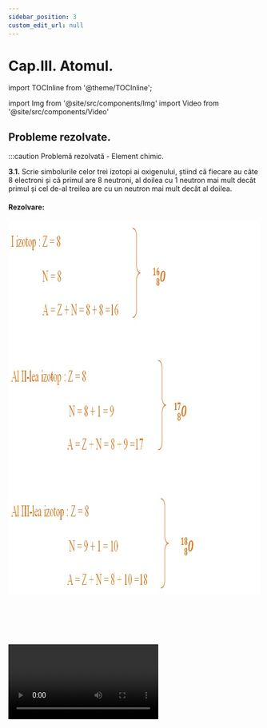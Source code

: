 ```yaml
---
sidebar_position: 3
custom_edit_url: null
---
```


# Cap.III. Atomul.


import TOCInline from '@theme/TOCInline';

<TOCInline toc={toc} />



import Img from '@site/src/components/Img'
import Video from '@site/src/components/Video'


## Probleme rezolvate.









:::caution Problemă rezolvată - Element chimic.

**3.1.** Scrie simbolurile celor trei izotopi ai oxigenului, știind că fiecare au câte 8 electroni și că primul are 8 neutroni, al doilea cu 1 neutron mai mult decât primul și cel de-al treilea are cu un neutron mai mult decât al doilea.

#### Rezolvare:



<Img className="img-responsive4" src="chimie/clasa7/capitolul3/3_2_Poza3bis_RezolvareProblemeModel1.jpg" width="1000" height="750" />


<br></br>
<br></br>



<Video src="https://www.youtube.com/embed/z8t0eK-Hsc8" />


:::





:::caution Problemă rezolvată - Element chimic.

**3.2.** Completează datele lipsă din următorul tabel:

<Img className="img-responsive4" src="chimie/clasa7/capitolul3/3_2_Poza4bis_TabelProblemaModel2.jpg" width="1000" height="155" />

<br></br>
<br></br>


#### Rezolvare:


<Video src="https://www.youtube.com/embed/cOrily4HTKE" />



:::




:::caution Problemă rezolvată – Masa atomică. Mol de atomi.

**3.3.** Cât este masa ce conține 4 moli de atomi de neon (A = 20 g/mol) ?


#### Rezolvare:


<Video src="https://www.youtube.com/embed/qJKosiM8P-s" />


Putem afla masa ori cu regula de trei simplă, ori cu formula numărului de moli: 


<Img className="img-responsive4" src="chimie/clasa7/capitolul3/3_3_Poza6_Rezolvare_ProblemaModel1_vers2.jpg" width="1000" height="476" />


:::


:::caution Problemă rezolvată – Masa atomică. Mol de atomi.

**3.4.** Câți moli de atomi sunt cuprinși în 33,6 g de Fe (A<sub>Fe</sub> = 56 g/mol) ?


#### Rezolvare:
 
<Img className="img-responsive4" src="chimie/clasa7/capitolul3/3_3_Poza7_Rezolvare_ProblemaModel2_vers2.jpg" width="1000" height="124" />


:::



:::caution Problemă rezolvată – Masa atomică. Mol de atomi.

**3.5.** Ce masă au 4 moli de Al (A<sub>Al</sub> = 27 g/mol) ?


#### Rezolvare:

m = υ ∙  A = 4 moli ∙ 27 g/mol  = 108 g Al 


:::



:::caution Problemă rezolvată – Masa atomică. Mol de atomi.

**3.6.** Câți atomi se găsesc în 16g S (A<sub>S</sub> = 32 g/mol) ?


#### Rezolvare:


<Video src="https://www.youtube.com/embed/3xD5m-tdZI4" />


<br></br>


- Întâi aflăm nr. de moli cuprinși în 16g S: 


<Img className="img-responsive4" src="chimie/clasa7/capitolul3/3_3_Poza8_Rezolvare_ProblemaModel4_Partea1_vers2.jpg" width="1000" height="130" />


- Aflăm nr. de atomi de S, cu regula de trei simplă:

<Img className="img-responsive4" src="chimie/clasa7/capitolul3/3_3_Poza9_Rezolvare_ProblemaModel4_Partea2_vers2.jpg" width="1000" height="282"/>

:::









:::caution Problemă rezolvată - Învelișul de electroni.

**3.7.** Reprezintă structura atomului de 



<Img className="img-responsive4" src="chimie/clasa7/capitolul3/3_3_Poza2_IzotopulDeClor1.jpg" width="1000" height="86" />





#### Rezolvare:

- În mijloc reprezentăm nucleul cu protoni ( Z = 17 = nr. p<sup>+</sup>) și neutroni ( N = A - Z = 35 - 17 = 18 = nr. n<sup>0</sup>)
- În jurul nucleului reprezentăm:
 
  - stratul 1 = K, cu maxim 2ē
  - stratul 2 = L, cu max 8ē
  - stratul 3 = L, cu 7ē. 
  
- În total trebuie să avem 17 ē, întrucât Z = 17 = nr. electroni din învelișul electronic. 

- Straturile neocupate cu electroni nu se mai desenează.


<Img className="img-responsive4" src="chimie/clasa7/capitolul3/3_4_Poza4_StructuraAtomuluiDeClor_vers2.png" width="1000" height="334" />

:::


<Video src="https://www.youtube.com/embed/kqBPeCJWetw" />

<br></br>

<Video src="https://www.youtube.com/embed/sitgWwClFUg" />


<br></br>
<br></br>





:::caution Problemă rezolvată - Învelișul de electroni.

**3.8.** Reprezintă structura atomului de 

<Img className="img-responsive4" src="chimie/clasa7/capitolul3/3_4_Poza4bis_AtomulDeAluminiu.jpg" width="1000" height="76" />






#### Rezolvare:

- În mijloc reprezentăm nucleul cu protoni ( Z = 13 = nr. p<sup>+</sup>) și neutroni ( N = A - Z = 27 - 13 = 14 = nr. n<sup>0</sup>)

- În jurul nucleului reprezentăm:
 
  - stratul 1 = K, cu maxim 2ē
  - stratul 2 = L, cu max 8ē
  - stratul 3 = L, cu 3ē. 
  
- În total trebuie să avem 13 ē, întrucât Z = 13 = nr. electroni din învelișul electronic. 

- Straturile neocupate cu electroni nu se mai desenează.


<Img className="img-responsive4" src="chimie/clasa7/capitolul3/3_4_Poza5_StructuraAtomuluiDeAluminiu.jpg" width="1000" height="352" />

:::








<br></br>
<br></br>





## Exerciții.







:::caution Exerciții - Element chimic.

**3.9.** Completați pe caiet tabelul după modelul carbonului:


<Img className="img-responsive4" src="chimie/clasa7/capitolul3/3_2_Poza5_TabelTema1.jpg" width="1000" height="127" />


:::



:::caution Exerciții - Element chimic.

**3.10.** Utilizând noțiunile învățate, completează tabelul de mai jos, cu referire la compoziția diferiților atomi, după modelul magneziului.


<Img className="img-responsive4" src="chimie/clasa7/capitolul3/3_2_Poza6_TabelTema2.jpg" width="1000" height="184" />


:::












:::caution Exerciții - Învelișul de electroni.

**3.11.** Alege varianta corectă: 

**3.11.A.** Nr. maxim de electroni de pe stratul M este:

a) 8;

b) 2;

c) 18;

d) 12.

<br></br>

**3.11.B.** Are configurație stabilă de octet:

a) magneziu;

b) sulf;

c) heliu;

d) calciu.

<br></br>


**3.11.C.**	Atomul căruia îi lipsesc 3 electroni pentru a avea configurația stabilă de octet pe stratul M:

a) Este azot;

b) Are Z = 9;

c) Are 5n<sup>0</sup>;

d) Are A = 17.

<br></br>



**3.12.**	Câți electroni se găsesc în 2g Na cu A<sub>Na</sub> = 23 g/mol ?

:::









:::caution Exerciții recapitulative - Atomul.

**3.13.** Completează următoarele afirmații:

a) Atomul este o particulă …………………… din punct de vedere electric.

b) Numărul atomic ………… arată nr. de …………………… din învelișul electronic și nr. de ………………… din nucleu.

c) Numărul de masă ………… ne arată suma dintre nr. …………… și nr ………………….

d) Numărul maxim de ē de pe un nivel energetic este dat de formula:

e) Energia straturilor ......................... de la primul strat din jurul nucleului spre exterior. Aceasta este și ordinea de .................................. a electronilor pe straturi.

f) Învelișul electronic are o structură stratificată, fiind format din șapte straturi (nivele) concentrice nucleului și numerotate de la nucleu către exterior cu ……………………. sau cu litere începând de la litera …………………… .

g) Un mol de atomi reprezintă cantitatea dintr-o substanţă simplă care conţine …………………… de atomi.

h) ............................. sunt speciile de atomi cu același Z, dar cu A diferit.

i) Elementul chimic reprezintă totalitatea atomilor care au același …………………….


<br></br>



**3.14.** Completează următoarea schemă:

<Img className="img-responsive4" src="chimie/clasa7/capitolul3/3_6_Poza1_SchemaStructuriiAtomului_DeCompletat.jpg" width="1000" height="464" />

<br></br>
<br></br>
<br></br>


**3.15.** Completează tabelul următor:

<Img className="img-responsive4" src="chimie/clasa7/capitolul3/3_6_Poza2_Tabel_DeCompletat.jpg" width="1000" height="153" />

<br></br>
<br></br>
<br></br>

**3.16.** Câți moli de atomi sunt conținuți în 40 g de carbon (A<sub>C</sub> =12 g/mol)?

<br></br>

**3.17.** Câți atomi se găsesc în 93g fosfor (A<sub>P</sub> = 31 g/mol)?

<br></br>

**3.18.** Reprezintă structura atomului de 

<Img className="img-responsive4" src="chimie/clasa7/capitolul3/3_6_Poza3_AtomulDeFosfor.jpg" width="1000" height="79" />

<br></br>
<br></br>
<br></br>


**3.19.** Alege varianta corectă: Nr. maxim de electroni de pe stratul M este:

a) 8;

b) 2;

c) 18;

d) 12.


<br></br>

**3.20.** Care atom are configurație stabilă de octet:

a) magneziu;

b) fluor;

c) neon;

d) sodiu.

<br></br>



**3.21.** Un element chimic are 11 protoni și 12 neutroni.

a) Determină numărul lui atomic și numărul lui de masă.

b) Reprezintă structura acestui atom.

c) Află numărul de moli conținuți în 115 g .

d) Află din Sistemul periodic ce element chimic reprezintă.

<br></br>

**3.22.** Recunoaște elementele cu următoarea structură electronică:

a) 1(K):2 ē, 2(L) :8 ē; 3(M) : 2 ē.

b) 1(K):2 ē, 2(L) :8 ē; 3(M) : 6 ē.

c) 1(K):2 ē, 2(L) :8 ē; 3(M) : 4 ē.

d) 1(K):2 ē, 2(L) :5 ē .





:::





<br></br>
<br></br>



## Test de autoevaluare.



:::caution Test de autoevaluare - Atomul.


**3.23.** Scrie simbolurile celor trei izotopi ai carbonului (C) știind că au fiecare câte 6 protoni și că primul are 6 neutroni, iar cel de-al doilea are cu 1 neutron mai mult decât primul, iar cel de-al treilea are cu doi neutroni mai mult decât primul. **–1,5p**

<br></br>


**3.24.** Câți atomi de fosfor (P) sunt conținuți în 124 g, știind că masa atomică a fosforului este 31 g/mol? **–1,5p**

<br></br>

**3.25.** Completează următorul tabel: **-1,5p**


<Img className="img-responsive4" src="chimie/clasa7/capitolul3/3_7_Poza1_Tabel_DeCompletat.jpg" width="1000" height="163" />

<br></br>
<br></br>
<br></br>

**3.26.** Reprezintă structura atomului de sulf cu Z=16 si A=32. **-1,5p**

<br></br>

**3.27.** Recunoaște, folosind Sistemul periodic, elementele cu următoarea structură electronică: 

a) 1(K):2 ē, 2(L) :8 ē; 3(M) : 2 ē. **- 0,5p**

b) 1(K):2 ē, 2(L) :8 ē; 3(M) : 6 ē. **- 0,5p.**

<br></br>


**3.28.** Care atom are configurație stabilă de octet: **-1p**

a) bor;

b) siliciu;

c) argon;

d) magneziu.

<br></br>


Oficiu **-2p**





:::




<br></br>
<br></br>







